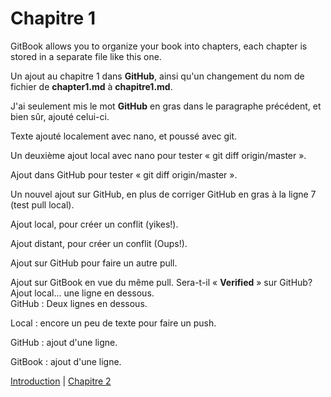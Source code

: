 # Chapitre 1

GitBook allows you to organize your book into chapters, each chapter is stored in a separate file like this one.

Un ajout au chapitre 1 dans **GitHub**, ainsi qu'un changement du nom de fichier de **chapter1.md** à **chapitre1.md**.

J'ai seulement mis le mot **GitHub** en gras dans le paragraphe précédent, et bien sûr, ajouté celui-ci.

Texte ajouté localement avec nano, et poussé avec git.

Un deuxième ajout local avec nano pour tester « git diff origin/master ».

Ajout dans GitHub pour tester « git diff origin/master ».

Un nouvel ajout sur GitHub, en plus de corriger GitHub en gras à la ligne 7 \(test pull local\).

Ajout local, pour créer un conflit \(yikes!\).

Ajout distant, pour créer un conflit \(Oups!\).

Ajout sur GitHub pour faire un autre pull.

Ajout sur GitBook en vue du même pull. Sera-t-il « **Verified** » sur GitHub?  
Ajout local... une ligne en dessous.  
GitHub : Deux lignes en dessous.

Local : encore un peu de texte pour faire un push.

GitHub : ajout d'une ligne.

GitBook : ajout d'une ligne.

[Introduction](/README.md) \| [Chapitre 2](/chapitre2.md)

